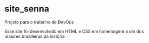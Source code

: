 # site_senna
Projeto para o trabalho de DevOps

Esse site foi desenvolvido em HTML e CSS em homenagem a um dos maiores brasileiros da história
